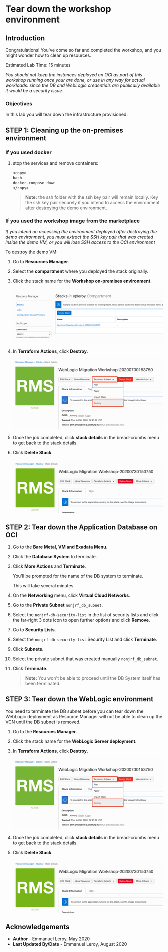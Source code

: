 # Tear down the workshop environment

## Introduction

Congratulations! You've come so far and completed the workshop, and you might wonder how to clean up resources.

Estimated Lab Time: 15 minutes

*You should not keep the instances deployed on OCI as part of this workshop running once your are done, or use in any way for actual workloads: since the DB and WebLogic credentials are publically available it would be a security issue.*

### Objectives

In this lab you will tear down the infrastructure provisioned.

## **STEP 1:** Cleaning up the on-premises environment

### If you used docker

1. stop the services and remove containers:

    ```
    <copy>
    bash
    docker-compose down
    </copy>
    ```

    > **Note:** the ssh folder with the ssh key pair will remain locally. Key the ssh key pair securely if you intend to access the environment after destroying the demo environment.

### If you used the workshop image from the marketplace

*If you intend on accessing the environment deployed after destroying the demo environment, you must extract the SSH key pair that was created inside the demo VM, or you will lose SSH access to the OCI environment*

To destroy the demo VM:

1. Go to **Resources Manager**.

2. Select the **compartment** where you deployed the stack originally.

3. Click the stack name for the **Workshop on-premises environment**.

   ![](./images/stack.png " ")

4. In **Terraform Actions**, click **Destroy**.

   ![](./images/tf-destroy.png " ")

5. Once the job completed, click **stack details** in the bread-crumbs menu to get back to the stack details.

6. Click **Delete Stack**.

   ![](./images/delete-stack.png " ")

## **STEP 2:** Tear down the Application Database on OCI

1. Go to the **Bare Metal, VM and Exadata Menu**.

2. Click the **Database System** to terminate.

3. Click **More Actions** and **Terminate**.

    You'll be prompted for the name of the DB system to terminate.

    This will take several minutes.

4. On the **Networking** menu, click **Virtual Cloud Networks**.

5. Go to the **Private Subnet** `nonjrf_db_subnet`.

6. Select the `nonjrf-db-security-list` in the list of security lists and click the far-right 3 dots icon to open further options and click **Remove**.

7. Go to **Security Lists**.

8. Select the `nonjrf-db-security-list` Security List and click **Terminate**.

9. Click **Subnets**.

10. Select the private subnet that was created manually `nonjrf_db_subnet`.

11. Click **Terminate**.

    > **Note:** You won't be able to proceed until the DB System itself has been terminated.

## **STEP 3:** Tear down the WebLogic environment

You need to terminate the DB subnet before you can tear down the WebLogic deployment as Resource Manager will not be able to clean up the VCN until the DB subnet is removed.

1. Go to the **Resources Manager**.

2. Click the stack name for the **WebLogic Server deployment**.

3. In **Terraform Actions**, click **Destroy**.

   ![](./images/tf-destroy.png " ")

4. Once the job completed, click **stack details** in the bread-crumbs menu to get back to the stack details.

5. Click **Delete Stack**.

   ![](./images/delete-stack.png " ")

## Acknowledgements

 - **Author** - Emmanuel Leroy, May 2020
 - **Last Updated By/Date** - Emmanuel Leroy, August 2020

